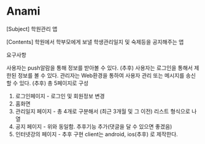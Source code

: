 # Anami
 
[Subject] 학원관리 앱

[Contents] 학원에서 학부모에게 보낼 학생관리일지 및 숙제등을 공지해주는 앱

요구사항

사용자는 push알람을 통해 정보를 받아볼 수 있다. (추후)
사용자는 로그인을 통해서 제한된 정보를 볼 수 있다.
관리자는 Web환경을 통하여 사용자 관리 또는 메시지를 송신할 수 있다. (추후)
총 5페이지로 구성
1) 로그인페이지      - 로그인 및 회원정보 변경
2) 홈화면
3) 관리일지 페이지   - 총 4개로 구분해서 (최근 3개월 및 그 이전) 리스트 형식으로 나열
4) 공지 페이지       - 위와 동일함. 추후기능 추가(댓글을 달 수 있으면 좋겠음)
5) 인터넷강의 페이지 - 추후 구현
client는 android, ios(추후) 로 제작한다.
